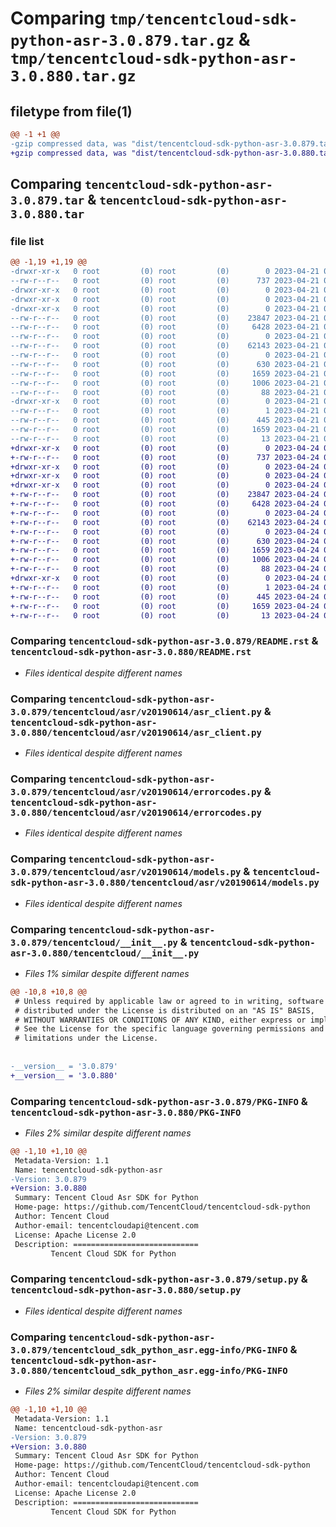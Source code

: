 # Comparing `tmp/tencentcloud-sdk-python-asr-3.0.879.tar.gz` & `tmp/tencentcloud-sdk-python-asr-3.0.880.tar.gz`

## filetype from file(1)

```diff
@@ -1 +1 @@
-gzip compressed data, was "dist/tencentcloud-sdk-python-asr-3.0.879.tar", last modified: Fri Apr 21 00:28:32 2023, max compression
+gzip compressed data, was "dist/tencentcloud-sdk-python-asr-3.0.880.tar", last modified: Mon Apr 24 02:45:09 2023, max compression
```

## Comparing `tencentcloud-sdk-python-asr-3.0.879.tar` & `tencentcloud-sdk-python-asr-3.0.880.tar`

### file list

```diff
@@ -1,19 +1,19 @@
-drwxr-xr-x   0 root         (0) root         (0)        0 2023-04-21 00:28:32.000000 tencentcloud-sdk-python-asr-3.0.879/
--rw-r--r--   0 root         (0) root         (0)      737 2023-04-21 00:28:30.000000 tencentcloud-sdk-python-asr-3.0.879/README.rst
-drwxr-xr-x   0 root         (0) root         (0)        0 2023-04-21 00:28:32.000000 tencentcloud-sdk-python-asr-3.0.879/tencentcloud/
-drwxr-xr-x   0 root         (0) root         (0)        0 2023-04-21 00:28:32.000000 tencentcloud-sdk-python-asr-3.0.879/tencentcloud/asr/
-drwxr-xr-x   0 root         (0) root         (0)        0 2023-04-21 00:28:32.000000 tencentcloud-sdk-python-asr-3.0.879/tencentcloud/asr/v20190614/
--rw-r--r--   0 root         (0) root         (0)    23847 2023-04-21 00:28:30.000000 tencentcloud-sdk-python-asr-3.0.879/tencentcloud/asr/v20190614/asr_client.py
--rw-r--r--   0 root         (0) root         (0)     6428 2023-04-21 00:28:30.000000 tencentcloud-sdk-python-asr-3.0.879/tencentcloud/asr/v20190614/errorcodes.py
--rw-r--r--   0 root         (0) root         (0)        0 2023-04-21 00:28:30.000000 tencentcloud-sdk-python-asr-3.0.879/tencentcloud/asr/v20190614/__init__.py
--rw-r--r--   0 root         (0) root         (0)    62143 2023-04-21 00:28:30.000000 tencentcloud-sdk-python-asr-3.0.879/tencentcloud/asr/v20190614/models.py
--rw-r--r--   0 root         (0) root         (0)        0 2023-04-21 00:28:30.000000 tencentcloud-sdk-python-asr-3.0.879/tencentcloud/asr/__init__.py
--rw-r--r--   0 root         (0) root         (0)      630 2023-04-21 00:28:30.000000 tencentcloud-sdk-python-asr-3.0.879/tencentcloud/__init__.py
--rw-r--r--   0 root         (0) root         (0)     1659 2023-04-21 00:28:32.000000 tencentcloud-sdk-python-asr-3.0.879/PKG-INFO
--rw-r--r--   0 root         (0) root         (0)     1006 2023-04-21 00:28:30.000000 tencentcloud-sdk-python-asr-3.0.879/setup.py
--rw-r--r--   0 root         (0) root         (0)       88 2023-04-21 00:28:32.000000 tencentcloud-sdk-python-asr-3.0.879/setup.cfg
-drwxr-xr-x   0 root         (0) root         (0)        0 2023-04-21 00:28:32.000000 tencentcloud-sdk-python-asr-3.0.879/tencentcloud_sdk_python_asr.egg-info/
--rw-r--r--   0 root         (0) root         (0)        1 2023-04-21 00:28:32.000000 tencentcloud-sdk-python-asr-3.0.879/tencentcloud_sdk_python_asr.egg-info/dependency_links.txt
--rw-r--r--   0 root         (0) root         (0)      445 2023-04-21 00:28:32.000000 tencentcloud-sdk-python-asr-3.0.879/tencentcloud_sdk_python_asr.egg-info/SOURCES.txt
--rw-r--r--   0 root         (0) root         (0)     1659 2023-04-21 00:28:32.000000 tencentcloud-sdk-python-asr-3.0.879/tencentcloud_sdk_python_asr.egg-info/PKG-INFO
--rw-r--r--   0 root         (0) root         (0)       13 2023-04-21 00:28:32.000000 tencentcloud-sdk-python-asr-3.0.879/tencentcloud_sdk_python_asr.egg-info/top_level.txt
+drwxr-xr-x   0 root         (0) root         (0)        0 2023-04-24 02:45:09.000000 tencentcloud-sdk-python-asr-3.0.880/
+-rw-r--r--   0 root         (0) root         (0)      737 2023-04-24 02:45:09.000000 tencentcloud-sdk-python-asr-3.0.880/README.rst
+drwxr-xr-x   0 root         (0) root         (0)        0 2023-04-24 02:45:09.000000 tencentcloud-sdk-python-asr-3.0.880/tencentcloud/
+drwxr-xr-x   0 root         (0) root         (0)        0 2023-04-24 02:45:09.000000 tencentcloud-sdk-python-asr-3.0.880/tencentcloud/asr/
+drwxr-xr-x   0 root         (0) root         (0)        0 2023-04-24 02:45:09.000000 tencentcloud-sdk-python-asr-3.0.880/tencentcloud/asr/v20190614/
+-rw-r--r--   0 root         (0) root         (0)    23847 2023-04-24 02:45:09.000000 tencentcloud-sdk-python-asr-3.0.880/tencentcloud/asr/v20190614/asr_client.py
+-rw-r--r--   0 root         (0) root         (0)     6428 2023-04-24 02:45:09.000000 tencentcloud-sdk-python-asr-3.0.880/tencentcloud/asr/v20190614/errorcodes.py
+-rw-r--r--   0 root         (0) root         (0)        0 2023-04-24 02:45:09.000000 tencentcloud-sdk-python-asr-3.0.880/tencentcloud/asr/v20190614/__init__.py
+-rw-r--r--   0 root         (0) root         (0)    62143 2023-04-24 02:45:09.000000 tencentcloud-sdk-python-asr-3.0.880/tencentcloud/asr/v20190614/models.py
+-rw-r--r--   0 root         (0) root         (0)        0 2023-04-24 02:45:09.000000 tencentcloud-sdk-python-asr-3.0.880/tencentcloud/asr/__init__.py
+-rw-r--r--   0 root         (0) root         (0)      630 2023-04-24 02:45:09.000000 tencentcloud-sdk-python-asr-3.0.880/tencentcloud/__init__.py
+-rw-r--r--   0 root         (0) root         (0)     1659 2023-04-24 02:45:09.000000 tencentcloud-sdk-python-asr-3.0.880/PKG-INFO
+-rw-r--r--   0 root         (0) root         (0)     1006 2023-04-24 02:45:09.000000 tencentcloud-sdk-python-asr-3.0.880/setup.py
+-rw-r--r--   0 root         (0) root         (0)       88 2023-04-24 02:45:09.000000 tencentcloud-sdk-python-asr-3.0.880/setup.cfg
+drwxr-xr-x   0 root         (0) root         (0)        0 2023-04-24 02:45:09.000000 tencentcloud-sdk-python-asr-3.0.880/tencentcloud_sdk_python_asr.egg-info/
+-rw-r--r--   0 root         (0) root         (0)        1 2023-04-24 02:45:09.000000 tencentcloud-sdk-python-asr-3.0.880/tencentcloud_sdk_python_asr.egg-info/dependency_links.txt
+-rw-r--r--   0 root         (0) root         (0)      445 2023-04-24 02:45:09.000000 tencentcloud-sdk-python-asr-3.0.880/tencentcloud_sdk_python_asr.egg-info/SOURCES.txt
+-rw-r--r--   0 root         (0) root         (0)     1659 2023-04-24 02:45:09.000000 tencentcloud-sdk-python-asr-3.0.880/tencentcloud_sdk_python_asr.egg-info/PKG-INFO
+-rw-r--r--   0 root         (0) root         (0)       13 2023-04-24 02:45:09.000000 tencentcloud-sdk-python-asr-3.0.880/tencentcloud_sdk_python_asr.egg-info/top_level.txt
```

### Comparing `tencentcloud-sdk-python-asr-3.0.879/README.rst` & `tencentcloud-sdk-python-asr-3.0.880/README.rst`

 * *Files identical despite different names*

### Comparing `tencentcloud-sdk-python-asr-3.0.879/tencentcloud/asr/v20190614/asr_client.py` & `tencentcloud-sdk-python-asr-3.0.880/tencentcloud/asr/v20190614/asr_client.py`

 * *Files identical despite different names*

### Comparing `tencentcloud-sdk-python-asr-3.0.879/tencentcloud/asr/v20190614/errorcodes.py` & `tencentcloud-sdk-python-asr-3.0.880/tencentcloud/asr/v20190614/errorcodes.py`

 * *Files identical despite different names*

### Comparing `tencentcloud-sdk-python-asr-3.0.879/tencentcloud/asr/v20190614/models.py` & `tencentcloud-sdk-python-asr-3.0.880/tencentcloud/asr/v20190614/models.py`

 * *Files identical despite different names*

### Comparing `tencentcloud-sdk-python-asr-3.0.879/tencentcloud/__init__.py` & `tencentcloud-sdk-python-asr-3.0.880/tencentcloud/__init__.py`

 * *Files 1% similar despite different names*

```diff
@@ -10,8 +10,8 @@
 # Unless required by applicable law or agreed to in writing, software
 # distributed under the License is distributed on an "AS IS" BASIS,
 # WITHOUT WARRANTIES OR CONDITIONS OF ANY KIND, either express or implied.
 # See the License for the specific language governing permissions and
 # limitations under the License.
 
 
-__version__ = '3.0.879'
+__version__ = '3.0.880'
```

### Comparing `tencentcloud-sdk-python-asr-3.0.879/PKG-INFO` & `tencentcloud-sdk-python-asr-3.0.880/PKG-INFO`

 * *Files 2% similar despite different names*

```diff
@@ -1,10 +1,10 @@
 Metadata-Version: 1.1
 Name: tencentcloud-sdk-python-asr
-Version: 3.0.879
+Version: 3.0.880
 Summary: Tencent Cloud Asr SDK for Python
 Home-page: https://github.com/TencentCloud/tencentcloud-sdk-python
 Author: Tencent Cloud
 Author-email: tencentcloudapi@tencent.com
 License: Apache License 2.0
 Description: ============================
         Tencent Cloud SDK for Python
```

### Comparing `tencentcloud-sdk-python-asr-3.0.879/setup.py` & `tencentcloud-sdk-python-asr-3.0.880/setup.py`

 * *Files identical despite different names*

### Comparing `tencentcloud-sdk-python-asr-3.0.879/tencentcloud_sdk_python_asr.egg-info/PKG-INFO` & `tencentcloud-sdk-python-asr-3.0.880/tencentcloud_sdk_python_asr.egg-info/PKG-INFO`

 * *Files 2% similar despite different names*

```diff
@@ -1,10 +1,10 @@
 Metadata-Version: 1.1
 Name: tencentcloud-sdk-python-asr
-Version: 3.0.879
+Version: 3.0.880
 Summary: Tencent Cloud Asr SDK for Python
 Home-page: https://github.com/TencentCloud/tencentcloud-sdk-python
 Author: Tencent Cloud
 Author-email: tencentcloudapi@tencent.com
 License: Apache License 2.0
 Description: ============================
         Tencent Cloud SDK for Python
```


